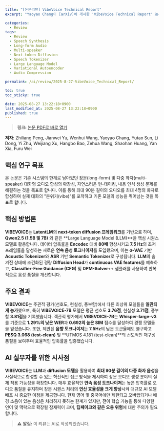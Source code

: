 ```yaml
---
title: "[논문리뷰] VibeVoice Technical Report"
excerpt: "Yaoyao Chang이 [arXiv]에 게시한 'VibeVoice Technical Report' 논문에 대한 자세한 리뷰입니다."

categories:
  - Review
tags:
  - Review
  - Speech Synthesis
  - Long-form Audio
  - Multi-speaker
  - Next-token Diffusion
  - Speech Tokenizer
  - Large Language Model
  - Variational Autoencoder
  - Audio Compression

permalink: /ai/review/2025-8-27-VibeVoice_Technical_Report/

toc: true
toc_sticky: true

date: 2025-08-27 13:22:18+0900
last_modified_at: 2025-08-27 13:22:18+0900
published: true
---
```

> **링크:** [논문 PDF로 바로 열기](https://arxiv.org/abs/2508.19205)

**저자:** Zhiliang Peng, Jianwei Yu, Wenhui Wang, Yaoyao Chang, Yutao Sun, Li Dong, Yi Zhu, Weijiang Xu, Hangbo Bao, Zehua Wang, Shaohan Huang, Yan Xia, Furu Wei



## 핵심 연구 목표
본 논문은 기존 시스템의 한계로 남아있던 장문(long-form) 및 다중 화자(multi-speaker) 대화형 오디오 합성의 확장성, 자연스러운 턴-테이킹, 내용 인식 생성 문제를 해결하는 것을 목표로 합니다. 이를 통해 최대 90분 길이의 오디오를 최대 4명의 화자로 합성하여 실제 대화의 "분위기(vibe)"를 포착하고 기존 모델의 성능을 뛰어넘는 것을 목표로 합니다.

## 핵심 방법론
**VIBEVOICE**는 **LatentLM**의 **next-token diffusion 프레임워크**를 기반으로 하며, **Qwen2.5 (1.5B 및 7B)** 와 같은 **Large Language Model (LLM)**을 핵심 시퀀스 모델로 활용합니다. 데이터 압축률을 **Encodec** 대비 **80배** 향상시키고 **7.5 Hz**의 초저프레임률을 달성하는 새로운 **연속 음성 토크나이저**를 도입했으며, 이는 **σ-VAE** 기반 **Acoustic Tokenizer**와 **ASR** 기반 **Semantic Tokenizer**로 구성됩니다. **LLM**의 숨겨진 상태에 조건화된 경량 **Diffusion Head**가 **continuous VAE features**를 예측하고, **Classifier-Free Guidance (CFG)** 및 **DPM-Solver++** 샘플러를 사용하여 반복적으로 음성 품질을 개선합니다.

## 주요 결과
**VIBEVOICE**는 주관적 평가(선호도, 현실성, 풍부함)에서 다른 최상위 모델들을 **일관되게 능가**했으며, 특히 **VIBEVOICE-7B** 모델은 평균 선호도 **3.76점**, 현실성 **3.71점**, 풍부함 **3.81점**을 기록했습니다. 객관적 평가에서 **VIBEVOICE-7B**는 **Whisper-large-v3**를 기준으로 **1.29%의 낮은 WER**과 **0.692의 높은 SIM** 점수를 달성하여 경쟁 모델들을 앞섰습니다. 또한, 제안된 **음향 토크나이저**는 **7.5Hz**의 낮은 토큰율에도 불구하고 **PESQ 3.068 (test-clean)** 및 **UTMOS 4.181 (test-clean)**의 선도적인 재구성 품질을 보여주며 효율적인 압축률을 입증했습니다.

## AI 실무자를 위한 시사점
**VIBEVOICE**는 **LLM**과 **diffusion 모델**을 활용하여 **최대 90분 길이의 다중 화자 음성**을 사실적으로 합성할 수 있는 혁신적인 접근 방식을 제시하여 장문 오디오 생성 분야의 실제 적용 가능성을 확장합니다. 매우 효율적인 **연속 음성 토크나이저**는 높은 압축률로 오디오 품질을 유지하며 장문 시퀀스 처리의 **연산 효율성을 크게 향상**시켜 대규모 AI 모델 배포 시 중요한 이점을 제공합니다. 현재 영어 및 중국어에만 제한되고 오버랩되거나 배경 소음이 있는 음성은 처리하지 못하는 한계가 있지만, 전이 학습 기능을 통해 다양한 언어 및 맥락으로 확장될 잠재력이 크며, **딥페이크와 같은 오용 위험**에 대한 주의가 필요합니다.

> ⚠️ **알림:** 이 리뷰는 AI로 작성되었습니다.